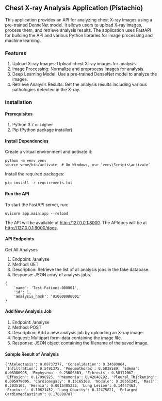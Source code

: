 ## Chest X-ray Analysis Application (Pistachio)

This application provides an API for analyzing chest X-ray images using a pre-trained DenseNet model. It allows users to upload X-ray images, process them, and retrieve analysis results. The application uses FastAPI for building the API and various Python libraries for image processing and machine learning.

### Features
1. Upload X-ray Images: Upload chest X-ray images for analysis.
2. Image Processing: Normalize and preprocess images for analysis.
3. Deep Learning Model: Use a pre-trained DenseNet model to analyze the images.
4. Retrieve Analysis Results: Get the analysis results including various pathologies detected in the X-ray.

### Installation

#### Prerequisites
1. Python 3.7 or higher
2. Pip (Python package installer)


#### Install Dependencies
Create a virtual environment and activate it:

```
python -m venv venv
source venv/bin/activate  # On Windows, use `venv\Scripts\activate`

```

Install the required packages:
```
pip install -r requirements.txt
```

#### Run the API
To start the FastAPI server, run:
```
uvicorn app.main:app --reload
```

The API will be available at http://127.0.0.1:8000.
The APIdocs will be at http://127.0.0.1:8000/docs.

#### API Endpoints
Get All Analyses
1. Endpoint: /analyse
2. Method: GET
3. Description: Retrieve the list of all analysis jobs in the fake database.
4. Response: JSON array of analysis jobs.

```
{
    'name': 'Test-Patient-000001',
    'id': 1,
    'analysis_hash': '0x0000000001'
}
```


#### Add New Analysis Job
1. Endpoint: /analyse
2. Method: POST
3. Description: Add a new analysis job by uploading an X-ray image.
4. Request: Multipart form-data containing the image file.
5. Response: JSON object containing the filename of the saved image.




#### Sample Result of Analysis
```
{'Atelectasis': 0.08737277, 'Consolidation': 0.34690064, 'Infiltration': 0.5491375, 'Pneumothorax': 0.5038589, 'Edema': 0.03386995, 'Emphysema': 0.25006303, 'Fibrosis': 0.50172067, 'Effusion': 0.17096925, 'Pneumonia': 0.42648292, 'Pleural_Thickening': 0.095979005, 'Cardiomegaly': 0.15165368, 'Nodule': 0.20551245, 'Mass': 0.3035163, 'Hernia': 0.0015485223, 'Lung Lesion': 0.14447463, 'Fracture': 0.10621452, 'Lung Opacity': 0.12475821, 'Enlarged Cardiomediastinum': 0.17088078}
```